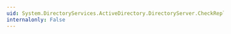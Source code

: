 ```yaml
---
uid: System.DirectoryServices.ActiveDirectory.DirectoryServer.CheckReplicationConsistency
internalonly: False
---
```

